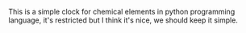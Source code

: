 This is a simple clock for chemical elements in python programming language, it's restricted but I think it's nice, we should keep it simple.
